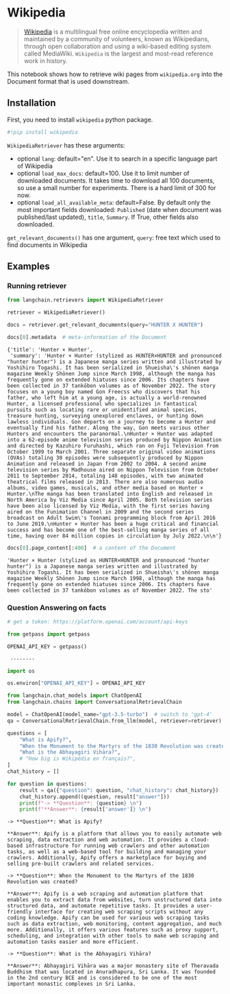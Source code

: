 # Wikipedia

>[Wikipedia](https://wikipedia.org/) is a multilingual free online encyclopedia written and maintained by a community of volunteers, known as Wikipedians, through open collaboration and using a wiki-based editing system called MediaWiki. `Wikipedia` is the largest and most-read reference work in history.

This notebook shows how to retrieve wiki pages from `wikipedia.org` into the Document format that is used downstream.

## Installation

First, you need to install `wikipedia` python package.


```python
#!pip install wikipedia
```

`WikipediaRetriever` has these arguments:
- optional `lang`: default="en". Use it to search in a specific language part of Wikipedia
- optional `load_max_docs`: default=100. Use it to limit number of downloaded documents. It takes time to download all 100 documents, so use a small number for experiments. There is a hard limit of 300 for now.
- optional `load_all_available_meta`: default=False. By default only the most important fields downloaded: `Published` (date when document was published/last updated), `title`, `Summary`. If True, other fields also downloaded.

`get_relevant_documents()` has one argument, `query`: free text which used to find documents in Wikipedia

## Examples

### Running retriever


```python
from langchain.retrievers import WikipediaRetriever
```


```python
retriever = WikipediaRetriever()
```


```python
docs = retriever.get_relevant_documents(query="HUNTER X HUNTER")
```


```python
docs[0].metadata  # meta-information of the Document
```




    {'title': 'Hunter × Hunter',
     'summary': 'Hunter × Hunter (stylized as HUNTER×HUNTER and pronounced "hunter hunter") is a Japanese manga series written and illustrated by Yoshihiro Togashi. It has been serialized in Shueisha\'s shōnen manga magazine Weekly Shōnen Jump since March 1998, although the manga has frequently gone on extended hiatuses since 2006. Its chapters have been collected in 37 tankōbon volumes as of November 2022. The story focuses on a young boy named Gon Freecss who discovers that his father, who left him at a young age, is actually a world-renowned Hunter, a licensed professional who specializes in fantastical pursuits such as locating rare or unidentified animal species, treasure hunting, surveying unexplored enclaves, or hunting down lawless individuals. Gon departs on a journey to become a Hunter and eventually find his father. Along the way, Gon meets various other Hunters and encounters the paranormal.\nHunter × Hunter was adapted into a 62-episode anime television series produced by Nippon Animation and directed by Kazuhiro Furuhashi, which ran on Fuji Television from October 1999 to March 2001. Three separate original video animations (OVAs) totaling 30 episodes were subsequently produced by Nippon Animation and released in Japan from 2002 to 2004. A second anime television series by Madhouse aired on Nippon Television from October 2011 to September 2014, totaling 148 episodes, with two animated theatrical films released in 2013. There are also numerous audio albums, video games, musicals, and other media based on Hunter × Hunter.\nThe manga has been translated into English and released in North America by Viz Media since April 2005. Both television series have been also licensed by Viz Media, with the first series having aired on the Funimation Channel in 2009 and the second series broadcast on Adult Swim\'s Toonami programming block from April 2016 to June 2019.\nHunter × Hunter has been a huge critical and financial success and has become one of the best-selling manga series of all time, having over 84 million copies in circulation by July 2022.\n\n'}




```python
docs[0].page_content[:400]  # a content of the Document
```




    'Hunter × Hunter (stylized as HUNTER×HUNTER and pronounced "hunter hunter") is a Japanese manga series written and illustrated by Yoshihiro Togashi. It has been serialized in Shueisha\'s shōnen manga magazine Weekly Shōnen Jump since March 1998, although the manga has frequently gone on extended hiatuses since 2006. Its chapters have been collected in 37 tankōbon volumes as of November 2022. The sto'



### Question Answering on facts


```python
# get a token: https://platform.openai.com/account/api-keys

from getpass import getpass

OPENAI_API_KEY = getpass()
```

     ········
    


```python
import os

os.environ["OPENAI_API_KEY"] = OPENAI_API_KEY
```


```python
from langchain.chat_models import ChatOpenAI
from langchain.chains import ConversationalRetrievalChain

model = ChatOpenAI(model_name="gpt-3.5-turbo")  # switch to 'gpt-4'
qa = ConversationalRetrievalChain.from_llm(model, retriever=retriever)
```


```python
questions = [
    "What is Apify?",
    "When the Monument to the Martyrs of the 1830 Revolution was created?",
    "What is the Abhayagiri Vihāra?",
    # "How big is Wikipédia en français?",
]
chat_history = []

for question in questions:
    result = qa({"question": question, "chat_history": chat_history})
    chat_history.append((question, result["answer"]))
    print(f"-> **Question**: {question} \n")
    print(f"**Answer**: {result['answer']} \n")
```

    -> **Question**: What is Apify? 
    
    **Answer**: Apify is a platform that allows you to easily automate web scraping, data extraction and web automation. It provides a cloud-based infrastructure for running web crawlers and other automation tasks, as well as a web-based tool for building and managing your crawlers. Additionally, Apify offers a marketplace for buying and selling pre-built crawlers and related services. 
    
    -> **Question**: When the Monument to the Martyrs of the 1830 Revolution was created? 
    
    **Answer**: Apify is a web scraping and automation platform that enables you to extract data from websites, turn unstructured data into structured data, and automate repetitive tasks. It provides a user-friendly interface for creating web scraping scripts without any coding knowledge. Apify can be used for various web scraping tasks such as data extraction, web monitoring, content aggregation, and much more. Additionally, it offers various features such as proxy support, scheduling, and integration with other tools to make web scraping and automation tasks easier and more efficient. 
    
    -> **Question**: What is the Abhayagiri Vihāra? 
    
    **Answer**: Abhayagiri Vihāra was a major monastery site of Theravada Buddhism that was located in Anuradhapura, Sri Lanka. It was founded in the 2nd century BCE and is considered to be one of the most important monastic complexes in Sri Lanka. 
    
    
